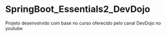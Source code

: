 # SpringBoot_Essentials2_DevDojo
Projeto desenvolvido com base no curso oferecido pelo canal DevDojo no youtube 
